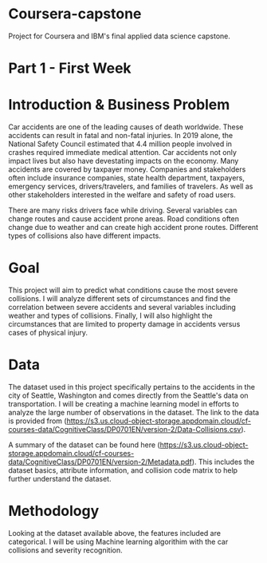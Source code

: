 # Coursera-capstone
Project for Coursera and IBM's final applied data science capstone. 

# Part 1 - First Week 

# Introduction & Business Problem 
Car accidents are one of the leading causes of death worldwide. These accidents can result in fatal and non-fatal injuries. In 2019 alone, the National Safety Council estimated that 4.4 million people involved in crashes required immediate medical attention. 
Car accidents not only impact lives but also have devestating impacts on the economy. Many accidents are covered by taxpayer money. Companies and stakeholders often include insurance companies, state health department, taxpayers, emergency services, drivers/travelers, and families of travelers. As well as other stakeholders interested in the welfare and safety of road users. 

There are many risks drivers face while driving. Several variables can change routes and cause accident prone areas. Road conditions often change due to weather and can create high accident prone routes. Different types of collisions also have different impacts. 

# Goal 
This project will aim to predict what conditions cause the most severe collisions. I will analyze different sets of circumstances and find the correlation between severe accidents and several variables including weather and types of collisions. Finally, I will also highlight the circumstances that are limited to property damage in accidents versus cases of physical injury.  

# Data 
The dataset used in this project specifically pertains to the accidents in the city of Seattle, Washington and comes directly from the Seattle's data on transportation. I will be creating a machine learning model in efforts to analyze the large number of observations in the dataset. The link to the data is provided from (https://s3.us.cloud-object-storage.appdomain.cloud/cf-courses-data/CognitiveClass/DP0701EN/version-2/Data-Collisions.csv). 

A summary of the dataset can be found here (https://s3.us.cloud-object-storage.appdomain.cloud/cf-courses-data/CognitiveClass/DP0701EN/version-2/Metadata.pdf). This includes the dataset basics, attribute information, and collision code matrix to help further understand the dataset. 

# Methodology 
Looking at the dataset available above, the features included are categorical. I will be using Machine learning algorithim with the car collisions and severity recognition. 

